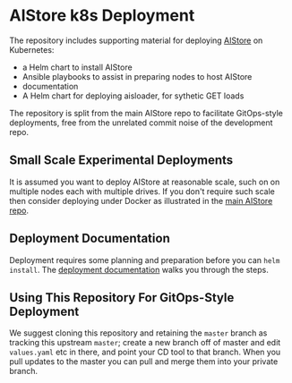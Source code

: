 # AIStore k8s Deployment

The repository includes supporting material for deploying [AIStore](https://github.com/NVIDIA/aistore)
on Kubernetes:
- a Helm chart to install AIStore
- Ansible playbooks to assist in preparing nodes to host AIStore
- documentation
- A Helm chart for deploying aisloader, for sythetic GET loads

The repository is split from the main AIStore repo to facilitate GitOps-style deployments, free from
the unrelated commit noise of the development repo.

## Small Scale Experimental Deployments
It is assumed you want to deploy AIStore at reasonable scale, such on on multiple nodes each
with multiple drives. If you don't require such scale then consider deploying under Docker
as illustrated in the [main AIStore repo](https://github.com/NVIDIA/aistore).

## Deployment Documentation
Deployment requires some planning and preparation before you can `helm install`.
The [deployment documentation](docs/README.md) walks you through the steps.

## Using This Repository For GitOps-Style Deployment

We suggest cloning this repository and retaining the `master` branch as tracking this upstream `master`; create
a new branch off of master and edit `values.yaml` etc in there, and point your CD tool to that branch. When
you pull updates to the master you can pull and merge them into your private branch.
